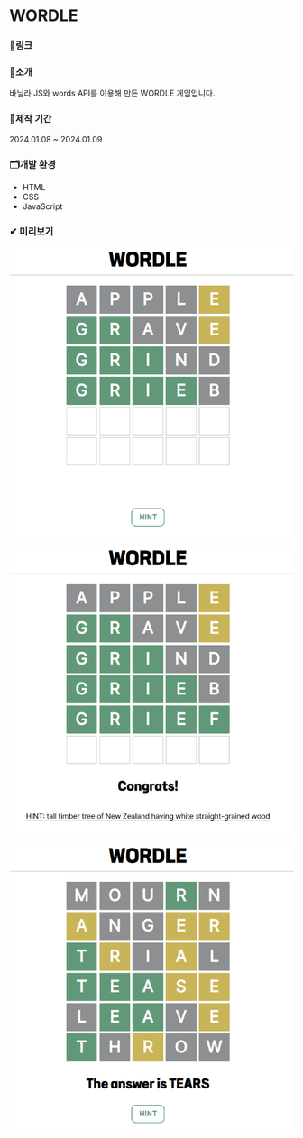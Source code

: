 # WORDLE

### 🔗링크

### 🔎소개
바닐라 JS와 words API를 이용해 만든 WORDLE 게임입니다.

### 📅제작 기간
2024.01.08 ~ 2024.01.09

### 🗂개발 환경
- HTML
- CSS
- JavaScript

### ✔ 미리보기
![preview](./img/preview1.png)


![preview](./img/preview2.png)


![preview](./img/preview3.png)

